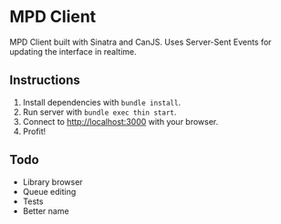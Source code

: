 MPD Client
==========

MPD Client built with Sinatra and CanJS. Uses Server-Sent Events for updating
the interface in realtime.

Instructions
------------

1. Install dependencies with `bundle install`.
2. Run server with `bundle exec thin start`.
3. Connect to <http://localhost:3000> with your browser.
4. Profit!

Todo
----

- Library browser
- Queue editing
- Tests
- Better name
